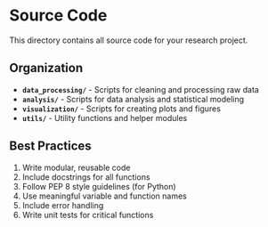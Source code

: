# Source Code

This directory contains all source code for your research project.

## Organization

- **`data_processing/`** - Scripts for cleaning and processing raw data
- **`analysis/`** - Scripts for data analysis and statistical modeling
- **`visualization/`** - Scripts for creating plots and figures
- **`utils/`** - Utility functions and helper modules

## Best Practices

1. Write modular, reusable code
2. Include docstrings for all functions
3. Follow PEP 8 style guidelines (for Python)
4. Use meaningful variable and function names
5. Include error handling
6. Write unit tests for critical functions
